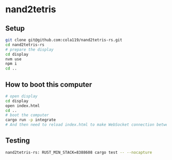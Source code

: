 # nand2tetris

## Setup

```sh
git clone git@github.com:cola119/nand2tetris-rs.git
cd nand2tetris-rs
# prepare the display
cd display
nvm use
npm i
cd ..
```

## How to boot this computer

```sh
# open display
cd display
open index.html
cd ..
# boot the computer
cargo run -p integrate
# And then need to reload index.html to make WebSocket connection between the display and the computer
```

## Testing

```sh
nand2tetris-rs: RUST_MIN_STACK=8388608 cargo test -- --nocapture
```
